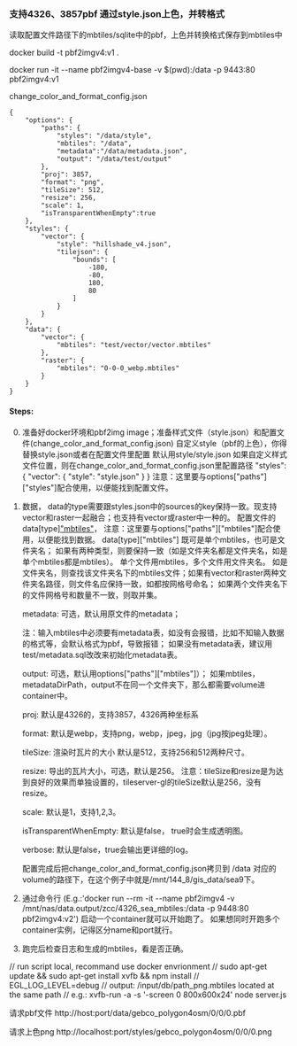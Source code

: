 ### 支持4326、3857pbf 通过style.json上色，并转格式
读取配置文件路径下的mbtiles/sqlite中的pbf，上色并转换格式保存到mbtiles中


docker build -t pbf2imgv4:v1 .

docker run -it --name pbf2imgv4-base -v $(pwd):/data -p 9443:80 pbf2imgv4:v1

change_color_and_format_config.json
```
{
    "options": {
        "paths": {
            "styles": "/data/style",
            "mbtiles": "/data",
            "metadata":"/data/metadata.json",
            "output": "/data/test/output"
        },
        "proj": 3857,
        "format": "png",
        "tileSize": 512,
        "resize": 256,
        "scale": 1,
        "isTransparentWhenEmpty":true
    },
    "styles": {
        "vector": {
            "style": "hillshade_v4.json",
            "tilejson": {
                "bounds": [
                    -180,
                    -80,
                    180,
                    80
                ]
            }
        }
    },
    "data": {
        "vector": {
            "mbtiles": "test/vector/vector.mbtiles"
        },
        "raster": {
            "mbtiles": "0-0-0_webp.mbtiles"
        }
    }
}
```


#### Steps:
0. 准备好docker环境和pbf2img image；准备样式文件（style.json）和配置文件(change_color_and_format_config.json)
    自定义style（pbf的上色），你得替换style.json或者在配置文件里配置
    默认用style/style.json
    如果自定义样式文件位置，则在change_color_and_format_config.json里配置路径 "styles": { "vector": { "style": "style.json" } }
    注意：这里要与options["paths"]["styles"]配合使用，以便能找到配置文件。
1. 数据，
    data的type需要跟styles.json中的sources的key保持一致。现支持vector和raster一起融合；也支持有vector或raster中一种的。
    配置文件的data[type]["mbtiles"](只查找该路径下的mbtiles文件)， 注意：这里要与options["paths"]["mbtiles"]配合使用，以便能找到数据。
    data[type]["mbtiles"] 既可是单个mbtiles，也可是文件夹名；
    如果有两种类型，则要保持一致（如是文件夹名都是文件夹名，如是单个mbtiles都是mbtiles）。
    单个文件用mbtiles，多个文件用文件夹名。
    如是文件夹名，则查找该文件夹名下的mbtiles文件；如果有vector和raster两种文件夹名路径，则文件名应保持一致，如都按网格号命名；
    如果两个文件夹名下的文件网格号和数量不一致，则取并集。

    metadata: 可选，默认用原文件的metadata；
    
    注：输入mbtiles中必须要有metadata表，如没有会报错，比如不知输入数据的格式等，会默认格式为pbf，导致报错；
    如果没有metadata表，建议用test/metadata.sql改改来初始化metadata表。
    
    output: 可选，默认用options["paths"]["mbtiles"]）；
    如果mbtiles，metadataDirPath，output不在同一个文件夹下，那么都需要volume进container中。

    proj: 默认是4326的，支持3857，4326两种坐标系
    
    format: 默认是webp，支持png，webp，jpeg，jpg（jpg按jpeg处理）。
    
    tileSize: 渲染时瓦片的大小 默认是512，支持256和512两种尺寸。
    
    resize: 导出的瓦片大小，可选，默认是256。
    注意：tileSize和resize是为达到良好的效果而单独设置的，tileserver-gl的tileSize默认是256，没有resize。
    
    scale: 默认是1，支持1,2,3。

    isTransparentWhenEmpty: 默认是false， true时会生成透明图。
    
    verbose: 默认是false，true会输出更详细的log。

    配置完成后把change_color_and_format_config.json拷贝到 /data 对应的volume的路径下，在这个例子中就是/mnt/144_8/gis_data/sea9下。
2. 通过命令行 (E.g.:'docker run --rm -it --name pbf2imgv4 -v /mnt/nas/data.output/zcc/4326_sea_mbtiles:/data -p 9448:80 pbf2imgv4:v2')
    启动一个container就可以开始跑了。
    如果想同时开跑多个container实例，记得区分name和port就行。
3. 跑完后检查日志和生成的mbtiles，看是否正确。


// run script local, recommand use docker envrionment
// sudo apt-get update && sudo apt-get install xvfb && npm install
// EGL_LOG_LEVEL=debug
// output: /input/db/path_png.mbtiles located at the same path
// e.g.: xvfb-run -a -s '-screen 0 800x600x24' node server.js

请求pbf文件
http://host:port/data/gebco_polygon4osm/0/0/0.pbf

请求上色png
http://localhost:port/styles/gebco_polygon4osm/0/0/0.png
